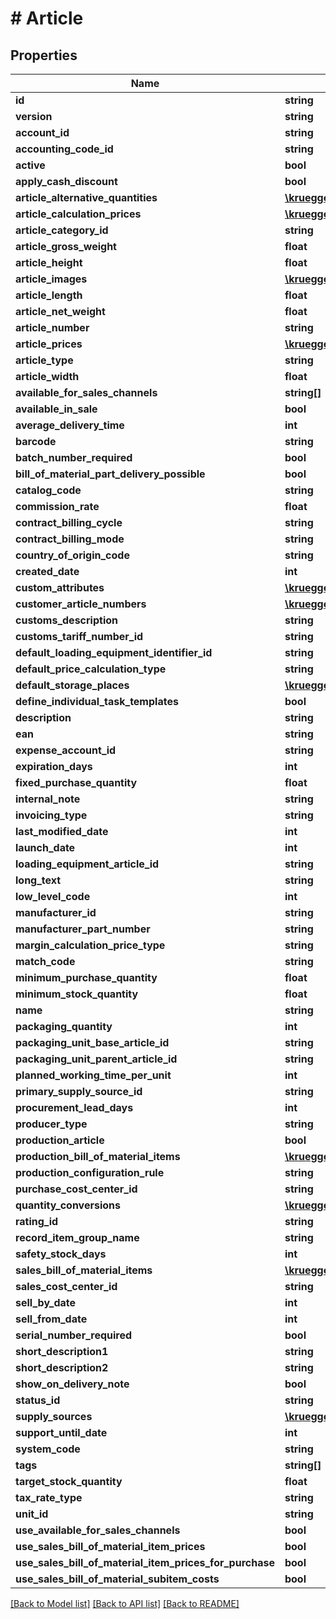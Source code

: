 # # Article

## Properties

Name | Type | Description | Notes
------------ | ------------- | ------------- | -------------
**id** | **string** |  | [optional]
**version** | **string** |  | [optional]
**account_id** | **string** |  | [optional]
**accounting_code_id** | **string** |  | [optional]
**active** | **bool** |  | [optional]
**apply_cash_discount** | **bool** |  | [optional]
**article_alternative_quantities** | [**\kruegge82\weclapp\Model\ArticleAlternativeQuantity[]**](ArticleAlternativeQuantity.md) |  | [optional]
**article_calculation_prices** | [**\kruegge82\weclapp\Model\ArticleCalculationPrice[]**](ArticleCalculationPrice.md) |  | [optional]
**article_category_id** | **string** |  | [optional]
**article_gross_weight** | **float** |  | [optional]
**article_height** | **float** |  | [optional]
**article_images** | [**\kruegge82\weclapp\Model\ArticleImage[]**](ArticleImage.md) |  | [optional]
**article_length** | **float** |  | [optional]
**article_net_weight** | **float** |  | [optional]
**article_number** | **string** |  | [optional]
**article_prices** | [**\kruegge82\weclapp\Model\ArticlePriceWithoutArticleReference[]**](ArticlePriceWithoutArticleReference.md) |  | [optional]
**article_type** | **string** |  | [optional]
**article_width** | **float** |  | [optional]
**available_for_sales_channels** | **string[]** |  | [optional]
**available_in_sale** | **bool** |  | [optional]
**average_delivery_time** | **int** |  | [optional]
**barcode** | **string** |  | [optional]
**batch_number_required** | **bool** |  | [optional]
**bill_of_material_part_delivery_possible** | **bool** |  | [optional]
**catalog_code** | **string** |  | [optional]
**commission_rate** | **float** |  | [optional]
**contract_billing_cycle** | **string** |  | [optional]
**contract_billing_mode** | **string** |  | [optional]
**country_of_origin_code** | **string** |  | [optional]
**created_date** | **int** |  | [optional]
**custom_attributes** | [**\kruegge82\weclapp\Model\CustomAttribute[]**](CustomAttribute.md) |  | [optional]
**customer_article_numbers** | [**\kruegge82\weclapp\Model\CustomerSpecificArticleAttributes[]**](CustomerSpecificArticleAttributes.md) |  | [optional]
**customs_description** | **string** |  | [optional]
**customs_tariff_number_id** | **string** |  | [optional]
**default_loading_equipment_identifier_id** | **string** |  | [optional]
**default_price_calculation_type** | **string** |  | [optional]
**default_storage_places** | [**\kruegge82\weclapp\Model\OnlyId[]**](OnlyId.md) |  | [optional]
**define_individual_task_templates** | **bool** |  | [optional]
**description** | **string** |  | [optional]
**ean** | **string** |  | [optional]
**expense_account_id** | **string** |  | [optional]
**expiration_days** | **int** |  | [optional]
**fixed_purchase_quantity** | **float** |  | [optional]
**internal_note** | **string** |  | [optional]
**invoicing_type** | **string** |  | [optional]
**last_modified_date** | **int** |  | [optional]
**launch_date** | **int** |  | [optional]
**loading_equipment_article_id** | **string** |  | [optional]
**long_text** | **string** |  | [optional]
**low_level_code** | **int** |  | [optional]
**manufacturer_id** | **string** |  | [optional]
**manufacturer_part_number** | **string** |  | [optional]
**margin_calculation_price_type** | **string** |  | [optional]
**match_code** | **string** |  | [optional]
**minimum_purchase_quantity** | **float** |  | [optional]
**minimum_stock_quantity** | **float** |  | [optional]
**name** | **string** |  |
**packaging_quantity** | **int** |  | [optional]
**packaging_unit_base_article_id** | **string** |  | [optional]
**packaging_unit_parent_article_id** | **string** |  | [optional]
**planned_working_time_per_unit** | **int** |  | [optional]
**primary_supply_source_id** | **string** |  | [optional]
**procurement_lead_days** | **int** |  | [optional]
**producer_type** | **string** |  | [optional]
**production_article** | **bool** |  | [optional]
**production_bill_of_material_items** | [**\kruegge82\weclapp\Model\BillOfMaterial[]**](BillOfMaterial.md) |  | [optional]
**production_configuration_rule** | **string** |  | [optional]
**purchase_cost_center_id** | **string** |  | [optional]
**quantity_conversions** | [**\kruegge82\weclapp\Model\QuantityConversion[]**](QuantityConversion.md) |  | [optional]
**rating_id** | **string** |  | [optional]
**record_item_group_name** | **string** |  | [optional]
**safety_stock_days** | **int** |  | [optional]
**sales_bill_of_material_items** | [**\kruegge82\weclapp\Model\SalesBillOfMaterialArticleItem[]**](SalesBillOfMaterialArticleItem.md) |  | [optional]
**sales_cost_center_id** | **string** |  | [optional]
**sell_by_date** | **int** |  | [optional]
**sell_from_date** | **int** |  | [optional]
**serial_number_required** | **bool** |  | [optional]
**short_description1** | **string** |  | [optional]
**short_description2** | **string** |  | [optional]
**show_on_delivery_note** | **bool** |  | [optional]
**status_id** | **string** |  | [optional]
**supply_sources** | [**\kruegge82\weclapp\Model\SupplySource[]**](SupplySource.md) |  | [optional]
**support_until_date** | **int** |  | [optional]
**system_code** | **string** |  | [optional]
**tags** | **string[]** |  | [optional]
**target_stock_quantity** | **float** |  | [optional]
**tax_rate_type** | **string** |  | [optional]
**unit_id** | **string** |  | [optional]
**use_available_for_sales_channels** | **bool** |  | [optional]
**use_sales_bill_of_material_item_prices** | **bool** |  | [optional]
**use_sales_bill_of_material_item_prices_for_purchase** | **bool** |  | [optional]
**use_sales_bill_of_material_subitem_costs** | **bool** |  | [optional]

[[Back to Model list]](../../README.md#models) [[Back to API list]](../../README.md#endpoints) [[Back to README]](../../README.md)
